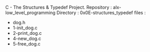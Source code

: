 C - The Structures & Typedef Project.
Repository : alx-low_level_programming
Directory : 0x0E-structures_typedef
files :
- dog.h
- 1-init_dog.c
- 2-print_dog.c
- 4-new_dog.c
- 5-free_dog.c

